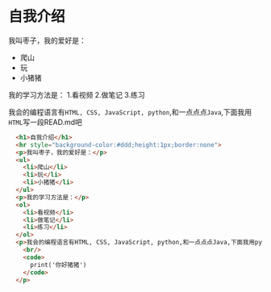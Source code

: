# 自我介绍
我叫枣子，我的爱好是：
* 爬山
* 玩
* 小猪猪
  
我的学习方法是：
1.看视频
2.做笔记
3.练习 

我会的编程语言有`HTML, CSS, JavaScript, python`,和一点点点`Java`,下面我用`HTML`写一段READ.md吧
```HTML
  <h1>自我介绍</h1>
  <hr style="background-color:#ddd;height:1px;border:none">
  <p>我叫枣子，我的爱好是：</p>
  <ul>
    <li>爬山</li>
    <li>玩</li>
    <li>小猪猪</li>
  </ul>
  <p>我的学习方法是：</p>
  <ol>
    <li>看视频</li>
    <li>做笔记</li>
    <li>练习</li>
  </ol>
  <p>我会的编程语言有HTML, CSS, JavaScript, python,和一点点点Java,下面我用python写一段吧
    <br/>
    <code>
      print('你好猪猪')
    </code>
  </p>
```
